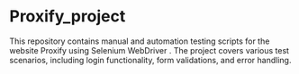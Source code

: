 # Proxify_project
This repository contains manual and automation testing scripts for the website Proxify using Selenium WebDriver . The project covers various test scenarios, including login functionality, form validations, and error handling.
